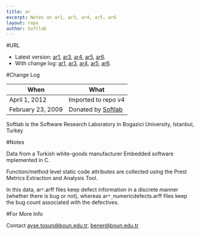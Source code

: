 ```yaml
---
title: ar
excerpt: Notes on ar1, ar3, ar4, ar5, ar6
layout: repo
author: Softlab
---
```



#URL

  * Latest version: [ar1](https://terapromise.csc.ncsu.edu:8443/svn/repo/defect/mccabehalsted/ar/ar1),  [ar3](https://terapromise.csc.ncsu.edu:8443/svn/repo/defect/mccabehalsted/ar/ar3), [ar4](https://terapromise.csc.ncsu.edu:8443/svn/repo/defect/mccabehalsted/ar/ar4), [ar5](https://terapromise.csc.ncsu.edu:8443/svn/repo/defect/mccabehalsted/ar/ar5), [ar6](https://terapromise.csc.ncsu.edu:8443/svn/repo/defect/mccabehalsted/ar/ar6).
  * With change log: [ar1](https://terapromise.csc.ncsu.edu:8443/svn/repo/defect/mccabehalsted/ar/ar1), [ar3](https://terapromise.csc.ncsu.edu:8443/svn/repo/defect/mccabehalsted/ar/ar3), [ar4](https://terapromise.csc.ncsu.edu:8443/svn/repo/defect/mccabehalsted/ar/ar4), [ar5](https://terapromise.csc.ncsu.edu:8443/svn/repo/defect/mccabehalsted/ar/ar5), [ar6](https://terapromise.csc.ncsu.edu:8443/svn/repo/defect/mccabehalsted/ar/ar6).

#Change Log

When | What---- | ----
April 1, 2012 | Imported to repo v4
February 23, 2009 | Donated by [Softlab](/repo/people/data-donors/promise3.html)

Softlab is the Software Research Laboratory in Bogazici University, Istanbul, Turkey

#Notes

Data from a Turkish white-goods manufacturer
Embedded software 
mplemented in C.

Function/method level static code attributes are collected using 
the Prest Metrics Extraction and Analysis Tool.

In this data,
ar`*`.arff files keep defect information in a discrete manner (whether there is bug or not), whereas ar`*_`numericdefects.arff files keep the bug count associated with the defectives.

#For More Info

Contact  ayse.tosun@boun.edu.tr, bener@boun.edu.tr
